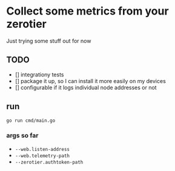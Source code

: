 # Collect some metrics from your zerotier
Just trying some stuff out for now

## TODO
- [] integrationy tests
- [] package it up, so I can install it more easily on my devices
- [] configurable if it logs individual node addresses or not

## run
```
go run cmd/main.go
```

### args so far
- `--web.listen-address`
- `--web.telemetry-path`
- `--zerotier.authtoken-path`
